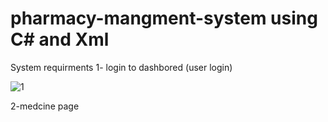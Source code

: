 # pharmacy-mangment-system using C# and Xml  
System requirments 
1- login to dashbored  (user login)

![1](https://user-images.githubusercontent.com/82631323/224633444-a1e51cb1-ccdc-436e-bfd0-246a4a4a54e5.png)



2-medcine page 


